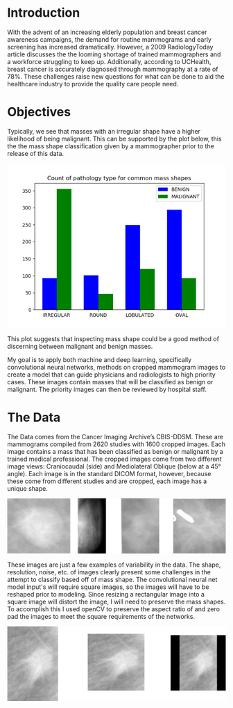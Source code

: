 # Introduction
With the advent of an increasing elderly population and breast cancer awareness campaigns, the demand for routine
mammograms and early screening has increased dramatically. However, a 2009 RadiologyToday article discusses the the looming shortage of trained mammographers and a workforce struggling to keep up. Additionally, according to UCHealth, breast cancer is accurately diagnosed through mammography at a rate of 78%. These challenges raise new questions for what can be done to aid the healthcare industry to provide the quality care people need.

# Objectives
Typically, we see that masses with an irregular shape have a higher likelihood of being malignant. This can be supported by the plot below, this the the mass shape classification given by a mammographer prior to the release of this data.

![](https://github.com/Clawton92/Classification_of_Mammograms_part2/blob/master/visuals/path_common_mass%20copy.png)

This plot suggests that inspecting mass shape could be a good method of discerning between malignant and benign masses.

My goal is to apply both machine and deep learning, specifically convolutional neural networks, methods on cropped mammogram images to create a model that can guide physicians and radiologists to high priority cases. These images contain masses that will be classified as benign or malignant. The priority images can then be reviewed by hospital staff.

# The Data
The Data comes from the Cancer Imaging Archive’s CBIS-DDSM. These are mammograms compiled from 2620 studies with 1600 cropped images. Each image contains a mass that has been classified as benign or malignant by a trained medical professional. The cropped images come from two different image views: Craniocaudal (side) and Mediolateral Oblique (below at a 45° angle). Each image is in the standard DICOM format, however, because these come from different studies and are cropped, each image has a unique shape.

![](https://github.com/Clawton92/Classification_of_Mammograms_part2/blob/master/visuals/data_variability.png)

These images are just a few examples of variability in the data. The shape, resolution, noise, etc. of images clearly present some challenges in the attempt to classify based off of mass shape. The convolutional neural net model input's will require square images, so the images will have to be reshaped prior to modeling. Since resizing a rectangular image into a square image will distort the image, I will need to preserve the mass shapes. To accomplish this I used openCV to preserve the aspect ratio of and zero pad the images to meet the square requirements of the networks.

![](https://github.com/Clawton92/Classification_of_Mammograms_part2/blob/master/visuals/pic_aspect_ratio.png)
